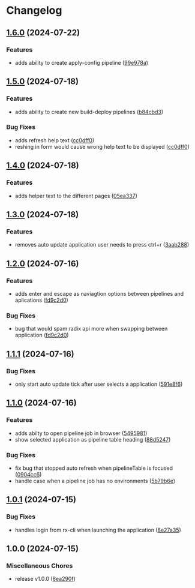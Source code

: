 # Changelog

## [1.6.0](https://github.com/FredrikMWold/radix-tui/compare/v1.5.0...v1.6.0) (2024-07-22)


### Features

* adds ability to create apply-config pipeline ([99e978a](https://github.com/FredrikMWold/radix-tui/commit/99e978a7dc1336c1f4812309b291be450f574429))

## [1.5.0](https://github.com/FredrikMWold/radix-tui/compare/v1.4.0...v1.5.0) (2024-07-18)


### Features

* adds ability to create new build-deploy pipelines ([b84cbd3](https://github.com/FredrikMWold/radix-tui/commit/b84cbd384df98c7065e7742f4f8d172d45c0494c))


### Bug Fixes

* adds refresh help text ([cc0dff0](https://github.com/FredrikMWold/radix-tui/commit/cc0dff034a28d3123fe6e62873ec97e19bbe37e9))
* reshing in form would cause wrong help text to be displayed ([cc0dff0](https://github.com/FredrikMWold/radix-tui/commit/cc0dff034a28d3123fe6e62873ec97e19bbe37e9))

## [1.4.0](https://github.com/FredrikMWold/radix-tui/compare/v1.3.0...v1.4.0) (2024-07-18)


### Features

* adds helper text to the different pages ([05ea337](https://github.com/FredrikMWold/radix-tui/commit/05ea337db8ed8dccc797a88995baf77d5f4c9b80))

## [1.3.0](https://github.com/FredrikMWold/radix-tui/compare/v1.2.0...v1.3.0) (2024-07-18)


### Features

* removes auto update application user needs to press ctrl+r ([3aab288](https://github.com/FredrikMWold/radix-tui/commit/3aab288021823c3be68b6a72a78284b710fb21c3))

## [1.2.0](https://github.com/FredrikMWold/radix-tui/compare/v1.1.1...v1.2.0) (2024-07-16)


### Features

* adds enter and escape as naviagtion options between pipelines and aplications ([fd9c2d0](https://github.com/FredrikMWold/radix-tui/commit/fd9c2d0e1382b3a3632c50e17d7ac0f1429ed4dc))


### Bug Fixes

* bug that would spam radix api more when swapping between application ([fd9c2d0](https://github.com/FredrikMWold/radix-tui/commit/fd9c2d0e1382b3a3632c50e17d7ac0f1429ed4dc))

## [1.1.1](https://github.com/FredrikMWold/radix-tui/compare/v1.1.0...v1.1.1) (2024-07-16)


### Bug Fixes

* only start auto update tick after user selects a application ([591e8f6](https://github.com/FredrikMWold/radix-tui/commit/591e8f648b354a9e468cd501da199e6810f34ed1))

## [1.1.0](https://github.com/FredrikMWold/radix-tui/compare/v1.0.1...v1.1.0) (2024-07-16)


### Features

* adds abilty to open pipeline job in browser ([5495981](https://github.com/FredrikMWold/radix-tui/commit/549598180a1bfeeb9446bbe2f4a06de8ebf4af21))
* show selected application as pipeline table heading ([88d5247](https://github.com/FredrikMWold/radix-tui/commit/88d5247d1edacec2adc780ffe6c8d7967eacd890))


### Bug Fixes

* fix bug that stopped auto refresh when pipelineTable is focused ([0904cc6](https://github.com/FredrikMWold/radix-tui/commit/0904cc68555290eecf174fbad970c41d0f6b7e6f))
* handle case when a pipeline job has no environments ([5b79b6e](https://github.com/FredrikMWold/radix-tui/commit/5b79b6ec7ef2da1361824d79d4312cee001237ba))

## [1.0.1](https://github.com/FredrikMWold/radix-tui/compare/v1.0.0...v1.0.1) (2024-07-15)


### Bug Fixes

* handles login from rx-cli when launching the application ([8e27a35](https://github.com/FredrikMWold/radix-tui/commit/8e27a35b1a58216a7ae01d6538b6947c0cba2a9e))

## 1.0.0 (2024-07-15)


### Miscellaneous Chores

* release v1.0.0 ([8ea290f](https://github.com/FredrikMWold/radix-tui/commit/8ea290f5485b376ba764a7546620c6a70a19d7e7))
